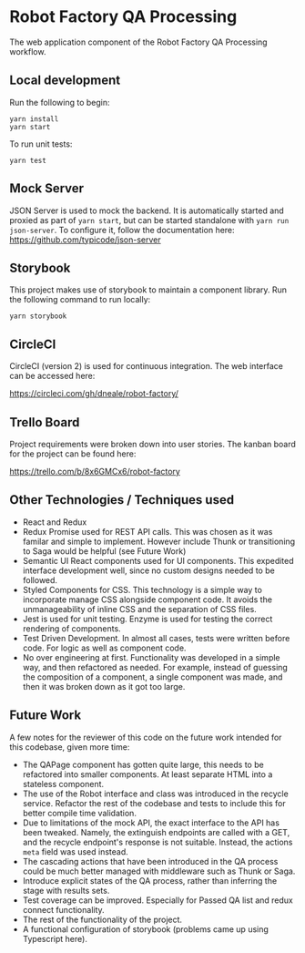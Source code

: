 # Robot Factory QA Processing

The web application component of the Robot Factory QA Processing workflow.

## Local development

Run the following to begin:
```
yarn install
yarn start
```

To run unit tests:
```
yarn test
```

## Mock Server
JSON Server is used to mock the backend. It is automatically started and proxied as part of `yarn start`, but can be started standalone with `yarn run json-server`. To configure it, follow the documentation here: https://github.com/typicode/json-server

## Storybook
This project makes use of storybook to maintain a component library. Run the following command to run locally:
```
yarn storybook
```

## CircleCI
CircleCI (version 2) is used for continuous integration. The web interface can be accessed here:

https://circleci.com/gh/dneale/robot-factory/


## Trello Board

Project requirements were broken down into user stories. The kanban board for the project can be found here:

https://trello.com/b/8x6GMCx6/robot-factory

## Other Technologies / Techniques used
- React and Redux
- Redux Promise used for REST API calls. This was chosen as it was familar and simple to implement. However include Thunk or transitioning to Saga would be helpful (see Future Work)
- Semantic UI React components used for UI components. This expedited interface development well, since no custom designs needed to be followed.
- Styled Components for CSS. This technology is a simple way to incorporate manage CSS alongside component code. It avoids the unmanageability of inline CSS and the separation of CSS files.
- Jest is used for unit testing. Enzyme is used for testing the correct rendering of components.
- Test Driven Development. In almost all cases, tests were written before code. For logic as well as component code.
- No over engineering at first. Functionality was developed in a simple way, and then refactored as needed. For example, instead of guessing the composition of a component, a single component was made, and then it was broken down as it got too large.


## Future Work
A few notes for the reviewer of this code on the future work intended for this codebase, given more time:
- The QAPage component has gotten quite large, this needs to be refactored into smaller components. At least separate HTML into a stateless component.
- The use of the Robot interface and class was introduced in the recycle service. Refactor the rest of the codebase and tests to include this for better compile time validation.
- Due to limitations of the mock API, the exact interface to the API has been tweaked. Namely, the extinguish endpoints are called with a GET, and the recycle endpoint's response is not suitable. Instead, the actions `meta` field was used instead.
- The cascading actions that have been introduced in the QA process could be much better managed with middleware such as Thunk or Saga.
- Introduce explicit states of the QA process, rather than inferring the stage with results sets.
- Test coverage can be improved. Especially for Passed QA list and redux connect functionality.
- The rest of the functionality of the project.
- A functional configuration of storybook (problems came up using Typescript here).
